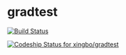 # gradtest

[![Build Status](https://travis-ci.org/xingbo/gradtest.svg?branch=master)](https://travis-ci.org/xingbo/gradtest)

[ ![Codeship Status for xingbo/gradtest](https://codeship.com/projects/76a31c90-0486-0134-d63d-66ea79cc2349/status?branch=master)](https://codeship.com/projects/154166)
